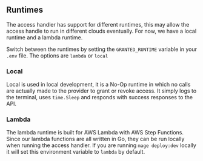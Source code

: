 ## Runtimes

The access handler has support for different runtimes, this may allow the access handle to run in different clouds eventually. For now, we have a local runtime and a lambda runtime.

Switch between the runtimes by setting the `GRANTED_RUNTIME` variable in your `.env` file. The options are `lambda` or `local`
### Local

Local is used in local development, it is a No-Op runtime in which no calls are actually made to the provider to grant or revoke access. It simply logs to the terminal, uses `time.Sleep` and responds with success responses to the API.

### Lambda

The lambda runtime is built for AWS Lambda with AWS Step Functions. Since our lambda functions are all written in Go, they can be run locally when running the access handler.
If you are running `mage deploy:dev` locally it will set this environment variable to `lambda` by default.

